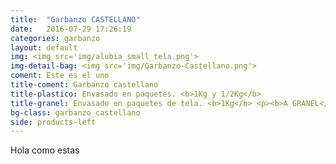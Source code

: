 ```yaml
---
title:  "Garbanzo CASTELLANO"
date:   2016-07-29 17:26:19
categories: garbanzo
layout: default
img: <img src='img/alubia_small_tela.png'>
img-detail-bag: <img src='img/Garbanzo-Castellano.png'>
coment: Este es el uno
title-coment: Garbanzo castellano
title-plastico: Envasado en paquetes. <b>1Kg y 1/2Kg</b>
title-granel: Envasado en paquetes de tela. <b>1Kg</b> <p><b>A GRANEL</b><br> Envasado en sacos de <b>10Kg, 25Kg y bolsa de 5Kg</b> 
bg-class: garbanzo_castellano 
side: products-left
---
```


Hola como estas
